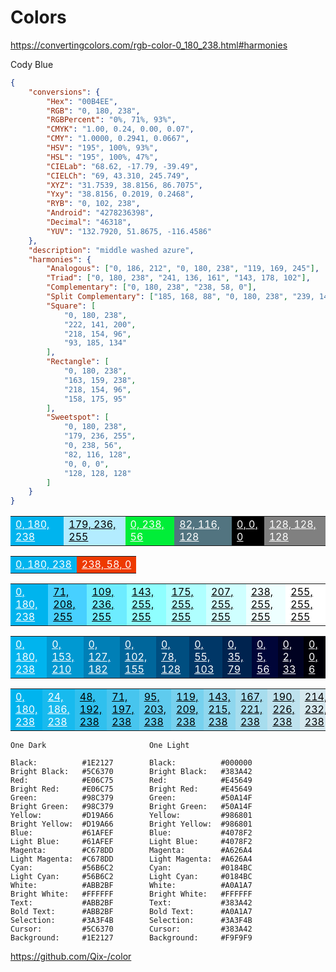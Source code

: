 # Colors

https://convertingcolors.com/rgb-color-0_180_238.html#harmonies

Cody Blue

```json
{
    "conversions": {
        "Hex": "00B4EE",
        "RGB": "0, 180, 238",
        "RGBPercent": "0%, 71%, 93%",
        "CMYK": "1.00, 0.24, 0.00, 0.07",
        "CMY": "1.0000, 0.2941, 0.0667",
        "HSV": "195°, 100%, 93%",
        "HSL": "195°, 100%, 47%",
        "CIELab": "68.62, -17.79, -39.49",
        "CIELCh": "69, 43.310, 245.749",
        "XYZ": "31.7539, 38.8156, 86.7075",
        "Yxy": "38.8156, 0.2019, 0.2468",
        "RYB": "0, 102, 238",
        "Android": "4278236398",
        "Decimal": "46318",
        "YUV": "132.7920, 51.8675, -116.4586"
    },
    "description": "middle washed azure",
    "harmonies": {
        "Analogous": ["0, 186, 212", "0, 180, 238", "119, 169, 245"],
        "Triad": ["0, 180, 238", "241, 136, 161", "143, 178, 102"],
        "Complementary": ["0, 180, 238", "238, 58, 0"],
        "Split Complementary": ["185, 168, 88", "0, 180, 238", "239, 141, 124"],
        "Square": [
            "0, 180, 238",
            "222, 141, 200",
            "218, 154, 96",
            "93, 185, 134"
        ],
        "Rectangle": [
            "0, 180, 238",
            "163, 159, 238",
            "218, 154, 96",
            "158, 175, 95"
        ],
        "Sweetspot": [
            "0, 180, 238",
            "179, 236, 255",
            "0, 238, 56",
            "82, 116, 128",
            "0, 0, 0",
            "128, 128, 128"
        ]
    }
}
```

<table><tbody><tr><td style="background-color:rgb(0, 180, 238)"><a href="rgb-color-0_180_238.html" title="Detail Page of the Color 0, 180, 238" style="color:#fff">0, 180, 238</a></td><td style="background-color:rgb(179, 236, 255)"><a href="rgb-color-179_236_255.html" title="Detail Page of the Color 179, 236, 255" style="color:#000">179, 236, 255</a></td><td style="background-color:rgb(0, 238, 56)"><a href="rgb-color-0_238_56.html" title="Detail Page of the Color 0, 238, 56" style="color:#fff">0, 238, 56</a></td><td style="background-color:rgb(82, 116, 128)"><a href="rgb-color-82_116_128.html" title="Detail Page of the Color 82, 116, 128" style="color:#fff">82, 116, 128</a></td><td style="background-color:rgb(0, 0, 0)"><a href="rgb-color-0_0_0.html" title="Detail Page of the Color 0, 0, 0" style="color:#fff">0, 0, 0</a></td><td style="background-color:rgb(128, 128, 128)"><a href="rgb-color-128_128_128.html" title="Detail Page of the Color 128, 128, 128" style="color:#fff">128, 128, 128</a></td></tr></tbody></table>

<table><tbody><tr><td style="background-color:rgb(0, 180, 238)"><a href="rgb-color-0_180_238.html" title="Detail Page of the Color 0, 180, 238" style="color:#fff">0, 180, 238</a></td><td style="background-color:rgb(238, 58, 0)"><a href="rgb-color-238_58_0.html" title="Detail Page of the Color 238, 58, 0" style="color:#fff">238, 58, 0</a></td></tr></tbody></table>

<table><tbody><tr><td style="background-color:rgb(0, 180, 238)"><a href="rgb-color-0_180_238.html" title="Detail Page of the Color 0, 180, 238" style="color:#fff">0, 180, 238</a></td><td style="background-color:rgb(71, 208, 255)"><a href="rgb-color-71_208_255.html" title="Detail Page of the Color 71, 208, 255" style="color:#000">71, 208, 255</a></td><td style="background-color:rgb(109, 236, 255)"><a href="rgb-color-109_236_255.html" title="Detail Page of the Color 109, 236, 255" style="color:#000">109, 236, 255</a></td><td style="background-color:rgb(143, 255, 255)"><a href="rgb-color-143_255_255.html" title="Detail Page of the Color 143, 255, 255" style="color:#000">143, 255, 255</a></td><td style="background-color:rgb(175, 255, 255)"><a href="rgb-color-175_255_255.html" title="Detail Page of the Color 175, 255, 255" style="color:#000">175, 255, 255</a></td><td style="background-color:rgb(207, 255, 255)"><a href="rgb-color-207_255_255.html" title="Detail Page of the Color 207, 255, 255" style="color:#000">207, 255, 255</a></td><td style="background-color:rgb(238, 255, 255)"><a href="rgb-color-238_255_255.html" title="Detail Page of the Color 238, 255, 255" style="color:#000">238, 255, 255</a></td><td style="background-color:rgb(255, 255, 255)"><a href="rgb-color-255_255_255.html" title="Detail Page of the Color 255, 255, 255" style="color:#000">255, 255, 255</a></td></tr></tbody></table>

<table><tbody><tr><td style="background-color:rgb(0, 180, 238)"><a href="rgb-color-0_180_238.html" title="Detail Page of the Color 0, 180, 238" style="color:#fff">0, 180, 238</a></td><td style="background-color:rgb(0, 153, 210)"><a href="rgb-color-0_153_210.html" title="Detail Page of the Color 0, 153, 210" style="color:#fff">0, 153, 210</a></td><td style="background-color:rgb(0, 127, 182)"><a href="rgb-color-0_127_182.html" title="Detail Page of the Color 0, 127, 182" style="color:#fff">0, 127, 182</a></td><td style="background-color:rgb(0, 102, 155)"><a href="rgb-color-0_102_155.html" title="Detail Page of the Color 0, 102, 155" style="color:#fff">0, 102, 155</a></td><td style="background-color:rgb(0, 78, 128)"><a href="rgb-color-0_78_128.html" title="Detail Page of the Color 0, 78, 128" style="color:#fff">0, 78, 128</a></td><td style="background-color:rgb(0, 55, 103)"><a href="rgb-color-0_55_103.html" title="Detail Page of the Color 0, 55, 103" style="color:#fff">0, 55, 103</a></td><td style="background-color:rgb(0, 35, 79)"><a href="rgb-color-0_35_79.html" title="Detail Page of the Color 0, 35, 79" style="color:#fff">0, 35, 79</a></td><td style="background-color:rgb(0, 5, 56)"><a href="rgb-color-0_5_56.html" title="Detail Page of the Color 0, 5, 56" style="color:#fff">0, 5, 56</a></td><td style="background-color:rgb(0, 2, 33)"><a href="rgb-color-0_2_33.html" title="Detail Page of the Color 0, 2, 33" style="color:#fff">0, 2, 33</a></td><td style="background-color:rgb(0, 0, 6)"><a href="rgb-color-0_0_6.html" title="Detail Page of the Color 0, 0, 6" style="color:#fff">0, 0, 6</a></td></tr></tbody></table>

<table><tbody><tr><td style="background-color:rgb(0, 180, 238)"><a href="rgb-color-0_180_238.html" title="Detail Page of the Color 0, 180, 238" style="color:#fff">0, 180, 238</a></td><td style="background-color:rgb(24, 186, 238)"><a href="rgb-color-24_186_238.html" title="Detail Page of the Color 24, 186, 238" style="color:#fff">24, 186, 238</a></td><td style="background-color:rgb(48, 192, 238)"><a href="rgb-color-48_192_238.html" title="Detail Page of the Color 48, 192, 238" style="color:#000">48, 192, 238</a></td><td style="background-color:rgb(71, 197, 238)"><a href="rgb-color-71_197_238.html" title="Detail Page of the Color 71, 197, 238" style="color:#000">71, 197, 238</a></td><td style="background-color:rgb(95, 203, 238)"><a href="rgb-color-95_203_238.html" title="Detail Page of the Color 95, 203, 238" style="color:#000">95, 203, 238</a></td><td style="background-color:rgb(119, 209, 238)"><a href="rgb-color-119_209_238.html" title="Detail Page of the Color 119, 209, 238" style="color:#000">119, 209, 238</a></td><td style="background-color:rgb(143, 215, 238)"><a href="rgb-color-143_215_238.html" title="Detail Page of the Color 143, 215, 238" style="color:#000">143, 215, 238</a></td><td style="background-color:rgb(167, 221, 238)"><a href="rgb-color-167_221_238.html" title="Detail Page of the Color 167, 221, 238" style="color:#000">167, 221, 238</a></td><td style="background-color:rgb(190, 226, 238)"><a href="rgb-color-190_226_238.html" title="Detail Page of the Color 190, 226, 238" style="color:#000">190, 226, 238</a></td><td style="background-color:rgb(214, 232, 238)"><a href="rgb-color-214_232_238.html" title="Detail Page of the Color 214, 232, 238" style="color:#000">214, 232, 238</a></td></tr></tbody></table>

```
One Dark                       One Light

Black:          #1E2127        Black:          #000000
Bright Black:   #5C6370        Bright Black:   #383A42
Red:            #E06C75        Red:            #E45649
Bright Red:     #E06C75        Bright Red:     #E45649
Green:          #98C379        Green:          #50A14F
Bright Green:   #98C379        Bright Green:   #50A14F
Yellow:         #D19A66        Yellow:         #986801
Bright Yellow:  #D19A66        Bright Yellow:  #986801
Blue:           #61AFEF        Blue:           #4078F2
Light Blue:     #61AFEF        Light Blue:     #4078F2
Magenta:        #C678DD        Magenta:        #A626A4
Light Magenta:  #C678DD        Light Magenta:  #A626A4
Cyan:           #56B6C2        Cyan:           #0184BC
Light Cyan:     #56B6C2        Light Cyan:     #0184BC
White:          #ABB2BF        White:          #A0A1A7
Bright White:   #FFFFFF        Bright White:   #FFFFFF
Text:           #ABB2BF        Text:           #383A42
Bold Text:      #ABB2BF        Bold Text:      #A0A1A7
Selection:      #3A3F4B        Selection:      #3A3F4B
Cursor:         #5C6370        Cursor:         #383A42
Background:     #1E2127        Background:     #F9F9F9
```

https://github.com/Qix-/color
